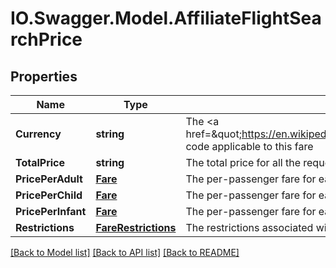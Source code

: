 # IO.Swagger.Model.AffiliateFlightSearchPrice
## Properties

Name | Type | Description | Notes
------------ | ------------- | ------------- | -------------
**Currency** | **string** | The &lt;a href&#x3D;\&quot;https://en.wikipedia.org/wiki/ISO_4217\&quot;&gt;currency&lt;/a&gt; code applicable to this fare | 
**TotalPrice** | **string** | The total price for all the requested passengers for this flight | 
**PricePerAdult** | [**Fare**](Fare.md) | The per-passenger fare for each adult on this flight | 
**PricePerChild** | [**Fare**](Fare.md) | The per-passenger fare for each child on this flight | [optional] 
**PricePerInfant** | [**Fare**](Fare.md) | The per-passenger fare for each infant on this flight | [optional] 
**Restrictions** | [**FareRestrictions**](FareRestrictions.md) | The restrictions associated with this fare | 

[[Back to Model list]](../README.md#documentation-for-models) [[Back to API list]](../README.md#documentation-for-api-endpoints) [[Back to README]](../README.md)


